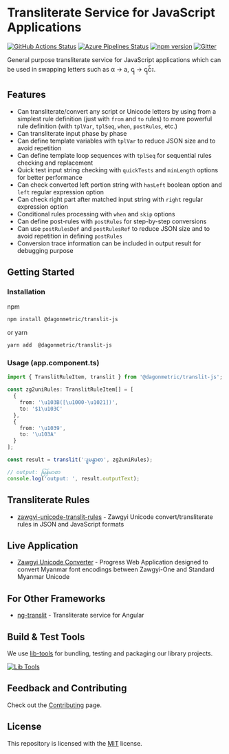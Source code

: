 # Transliterate Service for JavaScript Applications

[![GitHub Actions Status](https://github.com/DagonMetric/translit-js/workflows/Main%20Workflow/badge.svg)](https://github.com/DagonMetric/translit-js/actions)
[![Azure Pipelines Status](https://dev.azure.com/DagonMetric/translit-js/_apis/build/status/DagonMetric.translit-js?repoName=DagonMetric%2Ftranslit-js&branchName=master)](https://dev.azure.com/DagonMetric/translit-js/_build/latest?definitionId=23&repoName=DagonMetric%2Ftranslit-js&branchName=master)
[![npm version](https://badge.fury.io/js/%40dagonmetric%2Ftranslit-js.svg)](https://www.npmjs.com/package/@dagonmetric/translit-js)
[![Gitter](https://badges.gitter.im/DagonMetric/general.svg)](https://gitter.im/DagonMetric/general?utm_source=badge&utm_medium=badge&utm_campaign=pr-badge)


General purpose transliterate service for JavaScript applications which can be used in swapping letters such as α → a, ၎ → ၎င်း.

## Features

* Can transliterate/convert any script or Unicode letters by using from a simplest rule definition (just with `from` and `to` rules) to more powerful rule definition (with `tplVar`, `tplSeq`, `when`, `postRules`, etc.)
* Can transliterate input phase by phase
* Can define template variables with `tplVar` to reduce JSON size and to avoid repetition
* Can define template loop sequences with `tplSeq` for sequential rules checking and replacement
* Quick test input string checking with `quickTests` and `minLength` options for better performance
* Can check converted left portion string with `hasLeft` boolean option and `left` regular expression option
* Can check right part after matched input string with `right` regular expression option
* Conditional rules processing with `when` and `skip` options
* Can define post-rules with `postRules` for step-by-step conversions
* Can use `postRulesDef` and `postRulesRef`  to reduce JSON size and to avoid repetition in defining `postRules`
* Conversion trace information can be included in output result for debugging purpose

## Getting Started

### Installation

npm

```bash
npm install @dagonmetric/translit-js
```

or yarn

```bash
yarn add  @dagonmetric/translit-js
```

### Usage (app.component.ts)

```typescript
import { TranslitRuleItem, translit } from '@dagonmetric/translit-js';

const zg2uniRules: TranslitRuleItem[] = [
  {
    from: '\u103B([\u1000-\u1021])',
    to: '$1\u103C'
  },
  {
    from: '\u1039',
    to: '\u103A'
  }
];

const result = translit('ျမန္မာစာ', zg2uniRules);

// output: မြန်မာစာ
console.log('output: ', result.outputText);
```

## Transliterate Rules

* [zawgyi-unicode-translit-rules](https://github.com/myanmartools/zawgyi-unicode-translit-rules) - Zawgyi Unicode convert/transliterate rules in JSON and JavaScript formats

## Live Application

* [Zawgyi Unicode Converter](https://zawgyi-unicode-converter.myanmartools.org) - Progress Web Application designed to convert Myanmar font encodings between Zawgyi-One and Standard Myanmar Unicode


## For Other Frameworks

* [ng-translit](https://github.com/DagonMetric/ng-translit) -  Transliterate service for Angular 

## Build & Test Tools

We use [lib-tools](https://github.com/lib-tools/lib-tools) for bundling, testing and packaging our library projects.

[![Lib Tools](https://repository-images.githubusercontent.com/273890506/28038a00-dcea-11ea-8b4a-7d655158ccf2)](https://github.com/lib-tools/lib-tools)

## Feedback and Contributing

Check out the [Contributing](https://github.com/DagonMetric/translit-js/blob/master/CONTRIBUTING.md) page.

## License

This repository is licensed with the [MIT](https://github.com/DagonMetric/translit-js/blob/master/LICENSE) license.
